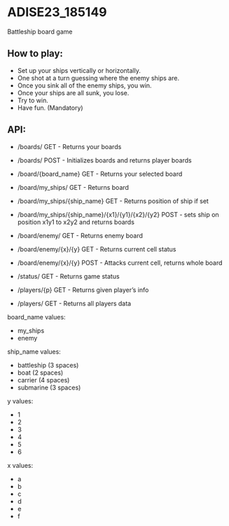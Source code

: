 # ADISE23_185149

Battleship board game

## How to play:
 - Set up your ships vertically or horizontally.
 - One shot at a turn guessing where the enemy ships are.
 - Once you sink all of the enemy ships, you win.
 - Once your ships are all sunk, you lose.
 - Try to win.
 - Have fun. (Mandatory)


## API: 

- /boards/                                          GET 	- Returns your boards
- /boards/ 										                               POST 	- Initializes boards and returns player boards

- /board/{board_name}                               GET 	- Returns your selected board

- /board/my_ships/								                          GET 	- Returns board
- /board/my_ships/{ship_name}					                  GET 	- Returns position of ship if set
- /board/my_ships/{ship_name}/{x1}/{y1}/{x2}/{y2}  	POST 	- sets ship on position x1y1 to x2y2 and returns boards

- /board/enemy/	 							                            GET 	- Returns enemy board
- /board/enemy/{x}/{y} 							                      GET 	- Returns current cell status
- /board/enemy/{x}/{y} 							                      POST 	- Attacks current cell, returns whole board

- /status/ 										                               GET 	- Returns game status

- /players/{p}									                             GET		- Returns given player’s info
- /players/										                               GET		- Returns all players data

board_name values:
- my_ships
- enemy

ship_name values:
- battleship (3 spaces)
- boat (2 spaces)
- carrier (4 spaces)
- submarine (3 spaces)

y values:
- 1
- 2
- 3
- 4
- 5
- 6

x values:
- a
- b
- c
- d
- e
- f
